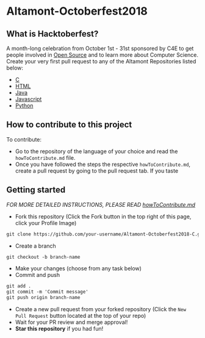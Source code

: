# Altamont-Octoberfest2018

## What is Hacktoberfest?
A month-long celebration from October 1st - 31st sponsored by C4E to get people involved in [Open Source](https://github.com/open-source) and to learn more about Computer Science. Create your very first pull request to any of the Altamont Repositories listed below:

* [C](https://github.com/DJN1/Altamont-Octoberfest2018-C)
* [HTML](https://github.com/Dino11223567/Altamont-Hacktoberfest-2018-HTML)
* [Java](#)
* [Javascript](#)
* [Python](#)

## How to contribute to this project
To contribute:

* Go to the repository of the language of your choice and read the `howToContribute.md` file.
* Once you have followed the steps the respective `howToContribute.md`, create a pull request by going to the pull request tab. If you taste

## Getting started

*FOR MORE DETAILED INSTRUCTIONS,  PLEASE READ [howToContribute.md](https://github.com/DJN1/Altamont-Hacktoberfest2018-C/blob/master/howToContribute.md)*

* Fork this repository (Click the Fork button in the top right of this page, click your Profile Image)

```markdown
git clone https://github.com/your-username/Altamont-Octoberfest2018-C.git
```

* Create a branch

```markdown
git checkout -b branch-name
```

* Make your changes (choose from any task below)
* Commit and push

```markdown
git add .
git commit -m 'Commit message'
git push origin branch-name
```

* Create a new pull request from your forked repository (Click the `New Pull Request` button located at the top of your repo)
* Wait for your PR review and merge approval!
* __Star this repository__ if you had fun!




